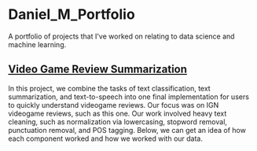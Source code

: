 # Daniel_M_Portfolio
A portfolio of projects that I've worked on relating to data science and machine learning.

## [Video Game Review Summarization](https://github.com/daniel-m777/Video_Game_Review_Summarization)
In this project, we combine the tasks of text classification, text summarization, and text-to-speech into one final implementation for users to quickly understand videogame reviews. Our focus was on IGN videogame reviews, such as this one. Our work involved heavy text cleaning, such as normalization via lowercasing, stopword removal, punctuation removal, and POS tagging. Below, we can get an idea of how each component worked and how we worked with our data.
